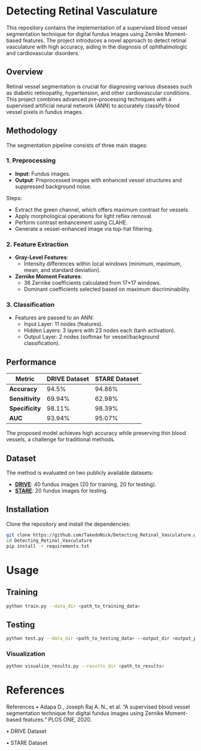 # Detecting Retinal Vasculature

This repository contains the implementation of a supervised blood vessel segmentation technique for digital fundus images using Zernike Moment-based features. The project introduces a novel approach to detect retinal vasculature with high accuracy, aiding in the diagnosis of ophthalmologic and cardiovascular disorders.

## Overview

Retinal vessel segmentation is crucial for diagnosing various diseases such as diabetic retinopathy, hypertension, and other cardiovascular conditions. This project combines advanced pre-processing techniques with a supervised artificial neural network (ANN) to accurately classify blood vessel pixels in fundus images.

## Methodology

The segmentation pipeline consists of three main stages:

### 1. Preprocessing
- **Input**: Fundus images.
- **Output**: Preprocessed images with enhanced vessel structures and suppressed background noise.

Steps:
- Extract the green channel, which offers maximum contrast for vessels.
- Apply morphological operations for light reflex removal.
- Perform contrast enhancement using CLAHE.
- Generate a vessel-enhanced image via top-hat filtering.

### 2. Feature Extraction
- **Gray-Level Features**:
  - Intensity differences within local windows (minimum, maximum, mean, and standard deviation).
- **Zernike Moment Features**:
  - 36 Zernike coefficients calculated from 17×17 windows.
  - Dominant coefficients selected based on maximum discriminability.

### 3. Classification
- Features are passed to an ANN:
  - Input Layer: 11 nodes (features).
  - Hidden Layers: 3 layers with 23 nodes each (tanh activation).
  - Output Layer: 2 nodes (softmax for vessel/background classification).

## Performance

| Metric                | DRIVE Dataset | STARE Dataset |
|-----------------------|---------------|---------------|
| **Accuracy**          | 94.5%        | 94.86%        |
| **Sensitivity**       | 69.94%       | 62.98%        |
| **Specificity**       | 98.11%       | 98.39%        |
| **AUC**              | 93.94%       | 95.07%        |

The proposed model achieves high accuracy while preserving thin blood vessels, a challenge for traditional methods.

## Dataset

The method is evaluated on two publicly available datasets:
- **[DRIVE](https://www.isi.uu.nl/Research/Databases/DRIVE/)**: 40 fundus images (20 for training, 20 for testing).
- **[STARE](http://cecas.clemson.edu/~ahoover/stare/)**: 20 fundus images for testing.

## Installation

Clone the repository and install the dependencies:
```bash
git clone https://github.com/TakedoNick/Detecting_Retinal_Vasculature.git
cd Detecting_Retinal_Vasculature
pip install -r requirements.txt
```

# Usage

## Training
```bash
python train.py --data_dir <path_to_training_data>
```

## Testing
```bash
python test.py --data_dir <path_to_testing_data> --output_dir <output_path>
```

### Visualization
```bash
python visualize_results.py --results_dir <path_to_results>
```

# References
References
•	Adapa D., Joseph Raj A. N., et al. “A supervised blood vessel segmentation technique for digital fundus images using Zernike Moment-based features.” PLOS ONE, 2020.
 
•	DRIVE Dataset

•	STARE Dataset

